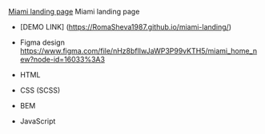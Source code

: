 <a href="https://RomaSheva1987.github.io/miami-landing/" target="_blank">Miami landing page</a>
Miami landing page
- [DEMO LINK] (https://RomaSheva1987.github.io/miami-landing/)

- Figma design 
https://www.figma.com/file/nHz8bflIwJaWP3P99vKTH5/miami_home_new?node-id=16033%3A3

- HTML

- CSS (SCSS)

- BEM

- JavaScript
